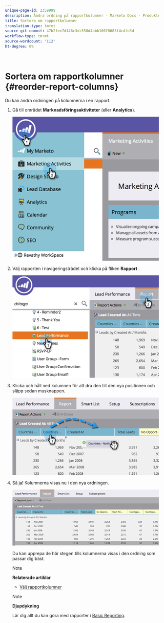 ```yaml
---
unique-page-id: 2359999
description: Ändra ordning på rapportkolumner - Marketo Docs - Produktdokumentation
title: Sortera om rapportkolumner
translation-type: tm+mt
source-git-commit: 47b2fee7d146c3dc558d4bbb10070683f4cdfd3d
workflow-type: tm+mt
source-wordcount: '112'
ht-degree: 0%

---
```



# Sortera om rapportkolumner {#reorder-report-columns}

Du kan ändra ordningen på kolumnerna i en rapport.

1. Gå till området **Marknadsföringsaktiviteter** (eller **Analytics**).

   ![](assets/image2014-9-16-10-3a50-3a27.png)

1. Välj rapporten i navigeringsträdet och klicka på fliken **Rapport** .

   ![](assets/image2014-9-16-10-3a50-3a31.png)

1. Klicka och håll ned kolumnen för att dra den till den nya positionen och släpp sedan musknappen.

   ![](assets/image2014-9-16-10-3a50-3a34.png)

1. Så ja! Kolumnerna visas nu i den nya ordningen.

   ![](assets/image2014-9-16-10-3a50-3a37.png)

   Du kan upprepa de här stegen tills kolumnerna visas i den ordning som passar dig bäst.

   >[!NOTE]
   >
   >**Relaterade artiklar**
   >
   >    
   >    
   >    * [Välj rapportkolumner](select-report-columns.md)


   >[!NOTE]
   >
   >**Djupdykning**
   >
   >
   >Lär dig allt du kan göra med rapporter i [Basic Reporting](http://docs.marketo.com/display/docs/basic+reporting).

